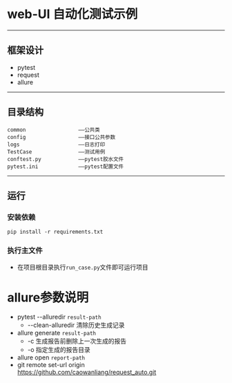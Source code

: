 # web-UI 自动化测试示例

---

## 框架设计

- pytest
- request
- allure

---

## 目录结构

    common                 ——公共类
    config                 ——接口公共参数
    logs                   ——日志打印
    TestCase               ——测试用例
    conftest.py            ——pytest胶水文件
    pytest.ini             ——pytest配置文件

---

## 运行

### 安装依赖

```shell
pip install -r requirements.txt
```

### 执行主文件

* 在项目根目录执行`run_case.py`文件即可运行项目


# allure参数说明


- pytest --alluredir `result-path`
    - --clean-alluredir 清除历史生成记录
- allure generate `result-path`
    - -c 生成报告前删除上一次生成的报告
    - -o 指定生成的报告目录
- allure open `report-path`
- git remote set-url origin https://github.com/caowanliang/request_auto.git
